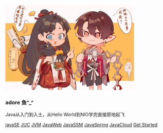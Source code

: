 <img width="400px" src="img/img.png">

### **adore 鱼^_^**

Java从入门到入土，从Hello World到NIO学完直接原地起飞


[javaSE](JavaSE/JavaSE笔记（一）.md)
[JUC](JUC笔记/JUC笔记（一）.md)
[JVM](JVM笔记/JVM笔记（一）.md)
[JavaWeb](JavaWeb笔记/JavaWeb笔记（一）.md)
[JavaSSM](JavaSSM笔记/JavaSSM笔记（一）.md)
[JavaSpring](SpringBoot笔记/SpringBoot笔记（一）.md)
[JavaCloud](SpringCloud笔记/SpringCloud笔记（一）.md)
[Get Started](README.md)